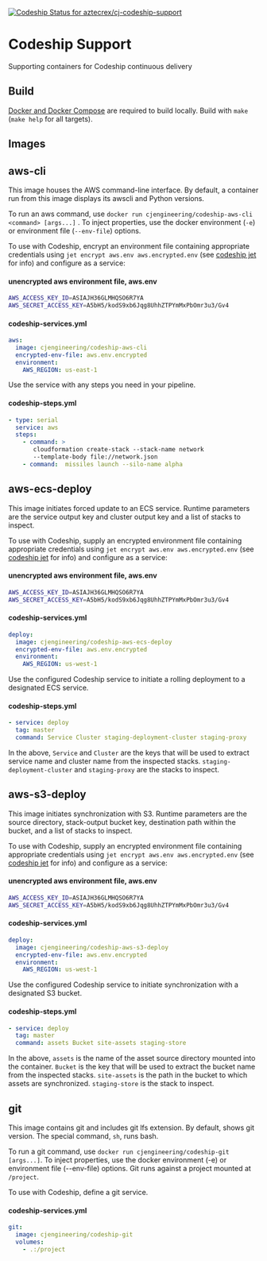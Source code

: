 
[ ![Codeship Status for aztecrex/cj-codeship-support](https://codeship.com/projects/63f2a570-de54-0133-9b49-6a683e002de2/status?branch=master)](https://codeship.com/projects/144706)

# Codeship Support

Supporting containers for Codeship continuous delivery

## Build

[Docker and Docker Compose](https://docs.docker.com/) are required to build locally. Build with ```make``` (```make help``` for all
  targets).

## Images

## aws-cli

This image houses the AWS command-line interface.  By default, a container
run from this image displays its awscli and Python versions.

To run an aws command, use ```docker run cjengineering/codeship-aws-cli <command> [args...]``` .  To
inject properties, use the docker environment (```-e```) or environment
file (```--env-file```) options.

To use with Codeship, encrypt an environment file containing appropriate
credentials using ```jet encrypt aws.env aws.encrypted.env``` (see [codeship jet](https://codeship.com/documentation/docker/installation/#jet) for info)
and configure as a service:

#### unencrypted aws environment file, aws.env
```sh
AWS_ACCESS_KEY_ID=ASIAJH36GLMHQSO6R7YA
AWS_SECRET_ACCESS_KEY=A5bH5/kodS9xb6Jqg8UhhZTPYmMxPbOmr3u3/Gv4
```

#### codeship-services.yml
```yaml
aws:
  image: cjengineering/codeship-aws-cli
  encrypted-env-file: aws.env.encrypted
  environment:
    AWS_REGION: us-east-1
```

Use the service with any steps you need in your pipeline.

#### codeship-steps.yml
```yaml
- type: serial
  service: aws
  steps:
    - command: >
       cloudformation create-stack --stack-name network
       --template-body file://network.json
    - command:  missiles launch --silo-name alpha
```

## aws-ecs-deploy

This image initiates forced update to an ECS service. Runtime parameters
are the service output key and cluster output key and a list of stacks
to inspect.

To use with Codeship, supply an encrypted environment file containing
appropriate credentials using ```jet encrypt aws.env aws.encrypted.env``` (see [codeship jet](https://codeship.com/documentation/docker/installation/#jet)
for info) and configure as a service:

#### unencrypted aws environment file, aws.env
```sh
AWS_ACCESS_KEY_ID=ASIAJH36GLMHQSO6R7YA
AWS_SECRET_ACCESS_KEY=A5bH5/kodS9xb6Jqg8UhhZTPYmMxPbOmr3u3/Gv4
```

#### codeship-services.yml
```yaml
deploy:
  image: cjengineering/codeship-aws-ecs-deploy
  encrypted-env-file: aws.env.encrypted
  environment:
    AWS_REGION: us-west-1
```

Use the configured Codeship service to initiate a rolling deployment to a
designated ECS service.

#### codeship-steps.yml
```yaml
- service: deploy
  tag: master
  command: Service Cluster staging-deployment-cluster staging-proxy
```

In the above, ```Service``` and ```Cluster``` are the keys that will be
used to extract service name and cluster name from the inspected
stacks. ```staging-deployment-cluster``` and ```staging-proxy``` are the
stacks to inspect.

## aws-s3-deploy

This image initiates synchronization with S3. Runtime parameters are the source directory, stack-output bucket key, destination path within the bucket, and a list of stacks to inspect.

To use with Codeship, supply an encrypted environment file containing
appropriate credentials using ```jet encrypt aws.env aws.encrypted.env``` (see [codeship jet](https://codeship.com/documentation/docker/installation/#jet)
for info) and configure as a service:

#### unencrypted aws environment file, aws.env
```sh
AWS_ACCESS_KEY_ID=ASIAJH36GLMHQSO6R7YA
AWS_SECRET_ACCESS_KEY=A5bH5/kodS9xb6Jqg8UhhZTPYmMxPbOmr3u3/Gv4
```

#### codeship-services.yml
```yaml
deploy:
  image: cjengineering/codeship-aws-s3-deploy
  encrypted-env-file: aws.env.encrypted
  environment:
    AWS_REGION: us-west-1
```

Use the configured Codeship service to initiate synchronization with a
designated S3 bucket.

#### codeship-steps.yml
```yaml
- service: deploy
  tag: master
  command: assets Bucket site-assets staging-store
```

In the above, ```assets``` is the name of the asset source directory mounted
into the container. ```Bucket``` is the key that will be
used to extract the bucket name from the inspected
stacks. ```site-assets``` is the path in the bucket to which assets are
synchronized.  ```staging-store``` is the stack to inspect.


## git
This image contains git and includes git lfs extension. By default, shows git version. The special command, ```sh```, runs bash.

To run a git command, use ```docker run cjengineering/codeship-git [args...]```. To inject properties, use the docker environment (-e) or environment file (--env-file) options. Git runs against a project mounted at ```/project```.

To use with Codeship, define a git service.

#### codeship-services.yml
```yaml
git:
  image: cjengineering/codeship-git
  volumes:
    - .:/project
```
